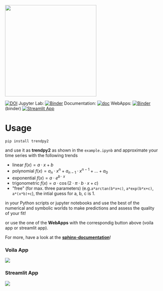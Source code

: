 <img src="figures/gallery_logo.PNG"  height="300"  />

[![DOI](https://zenodo.org/badge/DOI/10.5281/zenodo.7009281.svg)](https://doi.org/10.5281/zenodo.7009281) Jupyter Lab:   [![Binder](https://mybinder.org/badge_logo.svg)](https://mybinder.org/v2/gh/zolabar/trendPy/HEAD) Documentation: [![doc](https://img.shields.io/badge/Made%20with-Sphinx-1f425f.svg)](https://zolabar.github.io/trendPy/) WebApps: [![Binder](https://mybinder.org/badge_logo.svg)](https://mybinder.org/v2/gh/zolabar/trendPy/experimental?urlpath=voila%2Frender%2F/trendpy_webapp.ipynb) (binder) [![Streamlit App](https://static.streamlit.io/badges/streamlit_badge_black_white.svg)](https://zolabar-trendpy-trendpy2-app-kfqshb.streamlit.app/)

# Usage

```pip install trendpy2``` 

and use it as **trendpy2** as shown in the ```example.ipynb``` and approximate your time series with the following trends

* linear $f(x)=a\cdot x+b$
* polynomial $f(x)=a_n\cdot x^n+a_{n-1}\cdot x^{n-1}+...+a_0$
* exponential $f(x)=a\cdot e^{b\cdot x}$
* trigonometric $f(x)=a\cdot \cos(2\cdot \pi\cdot b\cdot x+c)$
* "free" (for max. three parameters) (e.g.```a*arctan(b*x+c)```, ```a*exp(b*x+c)```, ```a*(x*b)+c```), the intial guess for a, b, c is 1.

in your Python scripts or jupyter notebooks and use the best of the numerical and symbolic worlds to make predictions and assess the quality of your fit!

or use the one of the **WebApps** with the correspondig button above (voila app or streamlit app).

For more, have a look at the [**sphinx-documentation**](https://zolabar.github.io/trendPy/)!

### Voila App

<img src="figures/screenshot3.PNG"  />

### Streamlit App

<img src="figures/streamlit_app.png"  />

